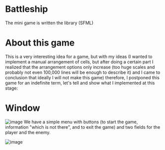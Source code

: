 # Battleship
The mini game is written the library (SFML)

# About this game

This is a very interesting idea for a game, but with my ideas (I wanted to implement a manual arrangement of cells, but after doing a certain part I realized that the arrangement options only increase (too huge scales and probably not even 100,000 lines will be enough to describe it) and I came to conclusion that ideally I will not make this game) therefore, I postponed this game for an indefinite term, let's tell and show what I implemented at this stage:

# Window
![image](https://user-images.githubusercontent.com/82716260/218277560-71bb6b5d-c021-4df0-aa52-3fbb524d2a73.png)
We have a simple menu with buttons (to start the game, information "which is not there", and to exit the game) and two fields for the player and the enemy.

![image](https://user-images.githubusercontent.com/82716260/218277760-4dbb7d0f-6bd0-45d7-b060-35ea12538d35.png)
